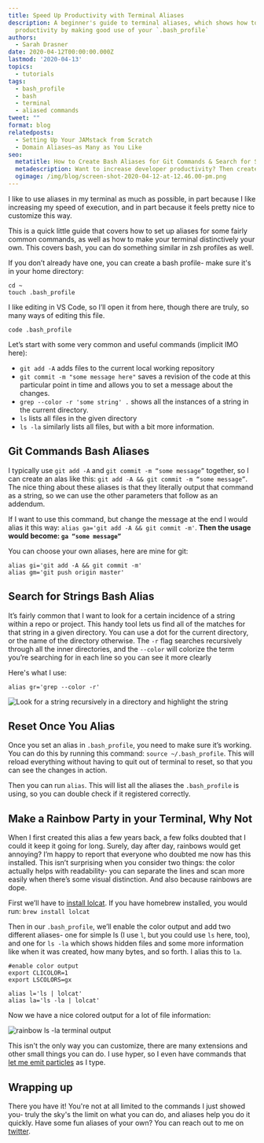 ```yaml
---
title: Speed Up Productivity with Terminal Aliases
description: A beginner's guide to terminal aliases, which shows how to speed up
  productivity by making good use of your `.bash_profile`
authors:
  - Sarah Drasner
date: 2020-04-12T00:00:00.000Z
lastmod: '2020-04-13'
topics:
  - tutorials
tags:
  - bash_profile
  - bash
  - terminal
  - aliased commands
tweet: ""
format: blog
relatedposts:
  - Setting Up Your JAMstack from Scratch
  - Domain Aliases–as Many as You Like
seo:
  metatitle: How to Create Bash Aliases for Git Commands & Search for Strings
  metadescription: Want to increase developer productivity? Then create terminal aliases! Check out this guide to learn how to create bash aliases for git commands and more, making full use of your `.bash_profile`.
  ogimage: /img/blog/screen-shot-2020-04-12-at-12.46.00-pm.png
---
```

I like to use aliases in my terminal as much as possible, in part because I like increasing my speed of execution, and in part because it feels pretty nice to customize this way.

This is a quick little guide that covers how to set up aliases for some fairly common commands, as well as how to make your terminal distinctively your own. This covers bash, you can do something similar in zsh profiles as well. 

If you don’t already have one, you can create a bash profile- make sure it's in your home directory:

```
cd ~
touch .bash_profile
```

I like editing in VS Code, so I’ll open it from here, though there are truly, so many ways of editing this file.

```
code .bash_profile
```

Let’s start with some very common and useful commands (implicit IMO here):

* `git add -A`  adds files to the current local working repository
* `git commit -m "some message here"` saves a revision of the code at this particular point in time and allows you to set a message about the changes.
* `grep --color -r 'some string' .` shows all the instances of a string in the current directory.
* `ls` lists all files in the given directory
* `ls -la` similarly lists all files, but with a bit more information.

## Git Commands Bash Aliases

I typically use `git add -A` and `git commit -m “some message”` together, so I can create an alas like this: `git add -A && git commit -m “some message”`. The nice thing about these aliases is that they literally output that command as a string, so we can use the other parameters that follow as an addendum.

If I want to use this command, but change the message at the end I would alias it this way: `alias ga='git add -A && git commit -m'`. **Then the usage would become: `ga “some message”`**

You can choose your own aliases, here are mine for git:

```
alias gi='git add -A && git commit -m'
alias gm='git push origin master'
```

## Search for Strings Bash Alias

It’s fairly common that I want to look for a certain incidence of a string within a repo or project. This handy tool lets us find all of the matches for that string in a given directory. You can use a dot for the current directory, or the name of the directory otherwise. The `-r` flag searches recursively through all the inner directories, and the `--color` will colorize the term you’re searching for in each line so you can see it more clearly

Here's what I use:

```
alias gr='grep --color -r'
```

![Look for a string recursively in a directory and highlight the string](/img/blog/screen-shot-2020-04-12-at-1.17.23-pm.png)

## Reset Once You Alias

Once you set an alias in `.bash_profile`, you need to make sure it’s working. You can do this by running this command: `source ~/.bash_profile`. This will reload everything without having to quit out of terminal to reset, so that you can see the changes in action. 

Then you can run `alias`. This will list all the aliases the `.bash_profile` is using, so you can double check if it registered correctly.

## Make a Rainbow Party in your Terminal, Why Not

When I first created this alias a few years back, a few folks doubted that I could it keep it going for long. Surely, day after day, rainbows would get annoying? I’m happy to report that everyone who doubted me now has this installed. This isn’t surprising when you consider two things: the color actually helps with readability- you can separate the lines and scan more easily when there’s some visual distinction. And also because rainbows are dope.

First we’ll have to [install lolcat](https://github.com/busyloop/lolcat). If you have homebrew installed, you would run: `brew install lolcat`

Then in our `.bash_profile`, we’ll enable the color output and add two different aliases- one for simple ls (I use `l`, but you could use `ls` here, too), and one for `ls -la` which shows hidden files and some more information like when it was created, how many bytes, and so forth. I  alias this to `la`.

```
#enable color output 
export CLICOLOR=1
export LSCOLORS=gx

alias l='ls | lolcat' 
alias la='ls -la | lolcat'
```

Now we have a nice colored output for a lot of file information:

![rainbow ls -la terminal output](/img/blog/screen-shot-2020-04-12-at-12.46.00-pm.png)

This isn't the only way you can customize, there are many extensions and other small things you can do. I use hyper, so I even have commands that [let me emit particles](https://github.com/zeit/hyperpower) as I type.

## Wrapping up

There you have it! You're not at all limited to the commands I just showed you- truly the sky's the limit on what you can do, and aliases help you do it quickly. Have some fun aliases of your own? You can reach out to me on [twitter](https://twitter.com/sarah_edo).